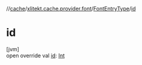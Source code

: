 //[cache](../../../index.md)/[xlitekt.cache.provider.font](../index.md)/[FontEntryType](index.md)/[id](id.md)

# id

[jvm]\
open override val [id](id.md): [Int](https://kotlinlang.org/api/latest/jvm/stdlib/kotlin/-int/index.html)
